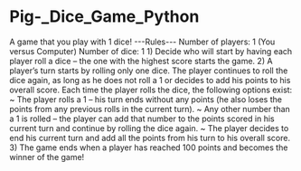# Pig-_Dice_Game_Python
A game that you play with 1 dice!    ---Rules---     Number of players: 1 (You versus Computer)     Number of dice: 1      1) Decide who will start by having each player roll a dice – the one with the highest score starts the game.     2) A player’s turn starts by rolling only one dice. The player continues to roll the dice again, as long as he does not roll a 1 or decides to add his points to his overall score.     Each time the player rolls the dice, the following options exist:         ~ The player rolls a 1 – his turn ends without any points (he also loses the points from any previous rolls in the current turn).         ~ Any other number than a 1 is rolled – the player can add that number to the points scored in his current turn and continue by rolling the dice again.         ~ The player decides to end his current turn and add all the points from his turn to his overall score.     3) The game ends when a player has reached 100 points and becomes the winner of the game!
